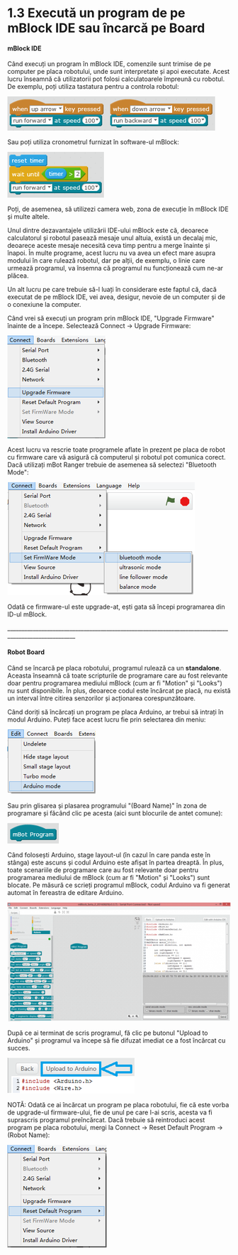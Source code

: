 # 1.3 Execută un program de pe mBlock IDE sau încarcă pe Board

#### mBlock IDE

Când execuți un program în mBlock IDE, comenzile sunt trimise de pe computer pe placa robotului, unde sunt interpretate și apoi executate. Acest lucru înseamnă că utilizatorii pot folosi calculatoarele împreună cu robotul. De exemplu, poți utiliza tastatura pentru a controla robotul:

![](../.gitbook/assets/image%20%2858%29.png)

Sau poți utiliza cronometrul furnizat în software-ul mBlock:

![](../.gitbook/assets/image%20%2823%29.png)

Poți, de asemenea, să utilizezi camera web, zona de execuție în mBlock IDE și multe altele.

Unul dintre dezavantajele utilizării IDE-ului mBlock este că, deoarece calculatorul și robotul pasează mesaje unul altuia, există un decalaj mic, deoarece aceste mesaje necesită ceva timp pentru a merge înainte și înapoi. În multe programe, acest lucru nu va avea un efect mare asupra modului în care rulează robotul, dar pe alții, de exemplu, o linie care urmează programul, va însemna că programul nu funcționează cum ne-ar plăcea.

Un alt lucru pe care trebuie să-l luați în considerare este faptul că, dacă executat de pe mBlock IDE, vei avea, desigur, nevoie de un computer și de o conexiune la computer. 

Când vrei să execuți un program prin mBlock IDE, "Upgrade Firmware" înainte de a începe. Selectează Connect -&gt; Upgrade Firmware:

![](../.gitbook/assets/image%20%287%29.png)

Acest lucru va rescrie toate programele aflate în prezent pe placa de robot cu firmware care vă asigură că computerul și robotul pot comunica corect. Dacă utilizați mBot Ranger trebuie de asemenea să selectezi "Bluetooth Mode":

![](../.gitbook/assets/image%20%2811%29.png)

Odată ce firmware-ul este upgrade-at, ești gata să începi programarea din ID-ul mBlock.

\_\_\_\_\_\_\_\_\_\_\_\_\_\_\_\_\_\_\_\_\_\_\_\_\_\_\_\_\_\_\_\_\_\_\_\_\_\_\_\_\_\_\_\_\_\_\_\_\_\_\_\_\_\_\_\_\_\_\_\_\_\_\_\_\_\_\_\_\_\_\_\_\_\_\_\_\_\_\_\_\_\_\_\_\_\_\_\_\_\_\_\_\_\_\_\_\_\_\_\_\_\_

#### Robot Board

Când se încarcă pe placa robotului, programul rulează ca un **standalone**. Aceasta înseamnă că toate scripturile de programare care au fost relevante doar pentru programarea mediului mBlock \(cum ar fi "Motion" și "Looks"\) nu sunt disponibile. În plus, deoarece codul este încărcat pe placă, nu există un interval între citirea senzorilor și acționarea corespunzătoare.

Când doriți să încărcați un program pe placa Arduino, ar trebui să intrați în modul Arduino. Puteți face acest lucru fie prin selectarea din meniu:

![](../.gitbook/assets/image%20%2838%29.png)

Sau prin glisarea și plasarea programului "\(Board Name\)" în zona de programare și făcând clic pe acesta \(aici sunt blocurile de antet comune\):

![](../.gitbook/assets/image%20%2880%29.png)

Când folosești Arduino, stage layout-ul \(în cazul în care panda este în stânga\) este ascuns și codul Arduino este afișat în partea dreaptă. În plus, toate scenariile de programare care au fost relevante doar pentru programarea mediului de mBlock \(cum ar fi "Motion" și "Looks"\) sunt blocate. Pe măsură ce scrieți programul mBlock, codul Arduino va fi generat automat în fereastra de editare Arduino.

![](../.gitbook/assets/image%20%2871%29.png)

  
După ce ai terminat de scris programul, fă clic pe butonul "Upload to Arduino" și programul va începe să fie difuzat imediat ce a fost încărcat cu succes.

![](../.gitbook/assets/image%20%2834%29.png)

NOTĂ: Odată ce ai încărcat un program pe placa robotului, fie că este vorba de upgrade-ul firmware-ului, fie de unul pe care l-ai scris, acesta va fi suprascris programul preîncărcat. Dacă trebuie să reintroduci acest program pe placa robotului, mergi la Connect -&gt; Reset Default Program -&gt; \(Robot Name\):

![](../.gitbook/assets/image%20%2869%29.png)

